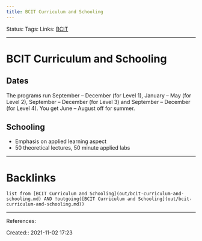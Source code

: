 ```yaml
---
title: BCIT Curriculum and Schooling
---
```

Status: 
Tags: 
Links: [BCIT](out/bcit.md)
___
# BCIT Curriculum and Schooling
## Dates
The programs run September – December (for Level 1), January – May (for Level 2), September – December (for Level 3) and September – December (for Level 4). You get June – August off for summer.
## Schooling
- Emphasis on applied learning aspect
- 50 theoretical lectures, 50 minute applied labs
___
# Backlinks
```dataview
list from [BCIT Curriculum and Schooling](out/bcit-curriculum-and-schooling.md) AND !outgoing([BCIT Curriculum and Schooling](out/bcit-curriculum-and-schooling.md))
```
___
References:

Created:: 2021-11-02 17:23
